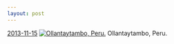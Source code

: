```yaml
---
layout: post
---
```


<p>
  <time><a href="/197">2013-11-15</a></time>
  <a href="/197"><img src="{{ site.assets_url }}/197-640.jpg" srcset="{{ site.assets_url }}/197-1280.jpg 1280w, {{ site.assets_url }}/197-960.jpg 960w, {{ site.assets_url }}/197-640.jpg 640w, {{ site.assets_url }}/197-320.jpg 320w" sizes="(min-width: 700px) 50vw, calc(100vw - 2rem)" alt="Ollantaytambo, Peru." /></a>
  <span>Ollantaytambo, Peru.</span>
</p>
